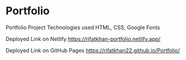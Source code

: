 # Portfolio

Portfolio Project
Technologies used
HTML, CSS, Google Fonts

Deployed Link on Netlify
https://rifatkhan-portfolio.netlify.app/

Deployed Link on GitHub Pages
https://rifatkhan22.github.io/Portfolio/
